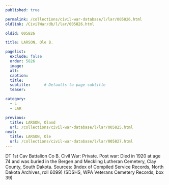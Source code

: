 ```yaml
---
published: true

permalink: /collections/civil-war-database/l/lar/005826.html
oldlink: /CivilWar/db/l/lar/005826.html

oldid: 005826

title: LARSON, Ole B.

pagelist:
  exclude: false
  order: 5826
  image: 
  alt:
  caption:
  title:
  subtitle:      # Defaults to page subtitle
  teaser:

category: 
  - L 
  - LAR

previous:
  title: LARSON, Oland
  url: /collections/civil-war-database/l/lar/005825.html  
next:
  title: LARSON, Ole
  url: /collections/civil-war-database/l/lar/005827.html   
---
```

DT 1st Cav Battalion Co B. Civil War: Private. Post war: Died in 1920 at age 74 and was buried in the Bergen and Meckling Lutheran Cemetery, Clay County, South Dakota. Sources: (Index of Compiled Service Records, North Dakota Archives, roll 6099) (SDSHS, WPA Veterans Cemetery Records, box 39)